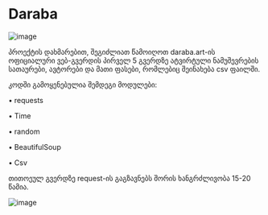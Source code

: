 # Daraba
![image](https://github.com/kobaladzet/daraba/assets/115710162/9782c8ae-6151-48d7-837f-55047f608bec)

პროექტის დახმარებით, შეგიძლიათ წამოიღოთ daraba.art-ის ოფიციალური ვებ-გვერდის პირველ 5 გვერდზე ატვირტული ნამუშევრების სათაურები, ავტორები და მათი ფასები, რომლებიც შეინახება csv ფაილში.

კოდში გამოყენებულია შემდეგი მოდულები:

•	requests

•	Time

•	random

•	BeautifulSoup

•	Csv

თითოეულ გვერდზე request-ის გაგზავნებს შორის ხანგრძლივობა 15-20 წამია.

![image](https://github.com/kobaladzet/daraba/assets/115710162/be9b5961-7013-47f7-b1b1-aba5264c0351)

